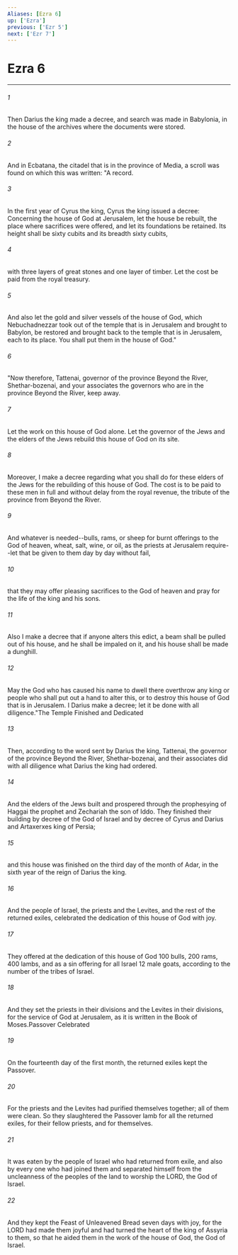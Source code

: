 ```yaml
---
Aliases: [Ezra 6]
up: ['Ezra']
previous: ['Ezr 5']
next: ['Ezr 7']
---
```

# Ezra 6
***



###### 1 
Then Darius the king made a decree, and search was made in Babylonia, in the house of the archives where the documents were stored. 

###### 2 
And in Ecbatana, the citadel that is in the province of Media, a scroll was found on which this was written: "A record. 

###### 3 
In the first year of Cyrus the king, Cyrus the king issued a decree: Concerning the house of God at Jerusalem, let the house be rebuilt, the place where sacrifices were offered, and let its foundations be retained. Its height shall be sixty cubits and its breadth sixty cubits, 

###### 4 
with three layers of great stones and one layer of timber. Let the cost be paid from the royal treasury. 

###### 5 
And also let the gold and silver vessels of the house of God, which Nebuchadnezzar took out of the temple that is in Jerusalem and brought to Babylon, be restored and brought back to the temple that is in Jerusalem, each to its place. You shall put them in the house of God." 

###### 6 
"Now therefore, Tattenai, governor of the province Beyond the River, Shethar-bozenai, and your associates the governors who are in the province Beyond the River, keep away. 

###### 7 
Let the work on this house of God alone. Let the governor of the Jews and the elders of the Jews rebuild this house of God on its site. 

###### 8 
Moreover, I make a decree regarding what you shall do for these elders of the Jews for the rebuilding of this house of God. The cost is to be paid to these men in full and without delay from the royal revenue, the tribute of the province from Beyond the River. 

###### 9 
And whatever is needed--bulls, rams, or sheep for burnt offerings to the God of heaven, wheat, salt, wine, or oil, as the priests at Jerusalem require--let that be given to them day by day without fail, 

###### 10 
that they may offer pleasing sacrifices to the God of heaven and pray for the life of the king and his sons. 

###### 11 
Also I make a decree that if anyone alters this edict, a beam shall be pulled out of his house, and he shall be impaled on it, and his house shall be made a dunghill. 

###### 12 
May the God who has caused his name to dwell there overthrow any king or people who shall put out a hand to alter this, or to destroy this house of God that is in Jerusalem. I Darius make a decree; let it be done with all diligence."The Temple Finished and Dedicated 

###### 13 
Then, according to the word sent by Darius the king, Tattenai, the governor of the province Beyond the River, Shethar-bozenai, and their associates did with all diligence what Darius the king had ordered. 

###### 14 
And the elders of the Jews built and prospered through the prophesying of Haggai the prophet and Zechariah the son of Iddo. They finished their building by decree of the God of Israel and by decree of Cyrus and Darius and Artaxerxes king of Persia; 

###### 15 
and this house was finished on the third day of the month of Adar, in the sixth year of the reign of Darius the king. 

###### 16 
And the people of Israel, the priests and the Levites, and the rest of the returned exiles, celebrated the dedication of this house of God with joy. 

###### 17 
They offered at the dedication of this house of God 100 bulls, 200 rams, 400 lambs, and as a sin offering for all Israel 12 male goats, according to the number of the tribes of Israel. 

###### 18 
And they set the priests in their divisions and the Levites in their divisions, for the service of God at Jerusalem, as it is written in the Book of Moses.Passover Celebrated 

###### 19 
On the fourteenth day of the first month, the returned exiles kept the Passover. 

###### 20 
For the priests and the Levites had purified themselves together; all of them were clean. So they slaughtered the Passover lamb for all the returned exiles, for their fellow priests, and for themselves. 

###### 21 
It was eaten by the people of Israel who had returned from exile, and also by every one who had joined them and separated himself from the uncleanness of the peoples of the land to worship the LORD, the God of Israel. 

###### 22 
And they kept the Feast of Unleavened Bread seven days with joy, for the LORD had made them joyful and had turned the heart of the king of Assyria to them, so that he aided them in the work of the house of God, the God of Israel.
